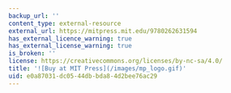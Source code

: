 ```yaml
---
backup_url: ''
content_type: external-resource
external_url: https://mitpress.mit.edu/9780262631594
has_external_licence_warning: true
has_external_license_warning: true
is_broken: ''
license: https://creativecommons.org/licenses/by-nc-sa/4.0/
title: '![Buy at MIT Press](/images/mp_logo.gif)'
uid: e0a87031-dc05-44db-bda8-4d2bee76ac29
---
```


